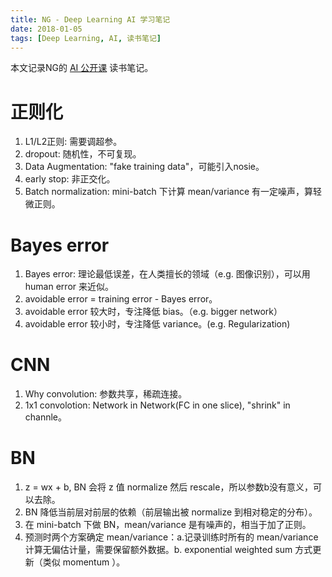 ```yaml
---
title: NG - Deep Learning AI 学习笔记
date: 2018-01-05
tags: [Deep Learning, AI, 读书笔记]
---
```


本文记录NG的 [ AI 公开课](https://www.deeplearning.ai) 读书笔记。

<!--more-->

# 正则化
1. L1/L2正则: 需要调超参。
2. dropout: 随机性，不可复现。
3. Data Augmentation: "fake training data"，可能引入nosie。
4. early stop: 非正交化。
5. Batch normalization: mini-batch 下计算 mean/variance 有一定噪声，算轻微正则。

# Bayes error
1. Bayes error: 理论最低误差，在人类擅长的领域（e.g. 图像识别），可以用 human error 来近似。 
2. avoidable error = training error -  Bayes error。
3. avoidable error 较大时，专注降低 bias。（e.g. bigger network）
4. avoidable error 较小时，专注降低 variance。(e.g. Regularization)

# CNN
1. Why convolution: 参数共享，稀疏连接。
2. 1x1 convolotion: Network in Network(FC in one slice), "shrink" in channle。

# BN
1. z = wx + b, BN 会将 z 值 normalize 然后 rescale，所以参数b没有意义，可以去除。
2. BN 降低当前层对前层的依赖（前层输出被 normalize 到相对稳定的分布）。
3. 在 mini-batch 下做 BN，mean/variance 是有噪声的，相当于加了正则。
4. 预测时两个方案确定 mean/variance：a.记录训练时所有的 mean/variance 计算无偏估计量，需要保留额外数据。b. exponential weighted sum 方式更新（类似 momentum ）。